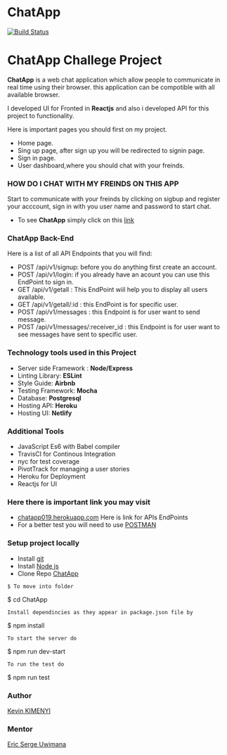 # ChatApp
[![Build Status](https://travis-ci.com/kimenyikevin/ChatApp.svg?token=nSaAX5QFfDwLa34qR6Cs&branch=develop)](https://travis-ci.com/kimenyikevin/ChatApp)



# ChatApp Challege Project  
**ChatApp** is a web chat application  which allow people to communicate in real time using their browser. this application can be compotible with all available browser.

I developed UI for Fronted in **Reactjs** and also i developed API for this project to functionality. 

Here is important pages you should first on my project. 

* Home page.
* Sing up page, after sign up you will be redirected to signin page.
* Sign in page.
* User dashboard,where you should chat with your freinds.


### HOW DO I CHAT WITH MY FREINDS ON THIS APP
Start to communicate with your freinds by clicking on sigbup and register your acccount, sign in with you user name and password to start chat.
* To see **ChatApp** simply click on this [link]()

### ChatApp Back-End 
Here is a list of all API Endpoints that you will find:
* POST /api/v1/signup: before you do anything first create an account.
* POST /api/v1/login: if you already have an acount you can use this EndPoint to sign in.
* GET /api/v1/getall : This EndPoint wiil help you to display all users available.
* GET /api/v1/getall/:id : this EndPoint is for specific user.
* POST /api/v1/messages : this Endpoint is for user want to send message.
* POST /api/v1/messages/:receiver_id : this Endpoint is for user want to see messages have sent to specific user.

### Technology tools used in this Project
* Server side Framework : **Node/Express**
* Linting Library: **ESLint**
* Style Guide: **Airbnb**
* Testing Framework: **Mocha**
* Database: **Postgresql**
* Hosting API: **Heroku**
* Hosting UI: **Netlify**
### Additional Tools
* JavaScript Es6 with Babel compiler
* TravisCI for Continous Integration
* nyc for test coverage
* PivotTrack for managing a user stories 
* Heroku for Deployment
* Reactjs for UI
### Here there is important link you may visit
* [chatapp019.herokuapp.com](https://chatapp019.herokuapp.com/) Here is link  for APIs EndPoints
* For a better test you will need to use [POSTMAN](https://www.getpostman.com/)
### Setup project locally
* Install [git](https://git-scm.com/downloads)
* Install [Node js](https://nodejs.org/en/)
* Clone Repo [ChatApp](https://github.com/kimenyikevin/ChatApp.git)

```
$ To move into folder
```
$ cd ChatApp
```
Install dependincies as they appear in package.json file by

```
$ npm install
```
To start the server do

```
$ npm run dev-start
```
To run the test do

```
$ npm run test
### Author
[Kevin KIMENYI](https://github.com/kimenyikevin)
### Mentor
[Eric Serge Uwimana](https://github.com/euwimana)

